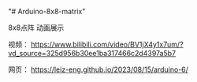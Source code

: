 "# Arduino-8x8-matrix" 

8x8点阵 动画展示

视频：
https://www.bilibili.com/video/BV1jX4y1x7um/?vd_source=325d956b30ee1ba317466c2d4397a5b7

网页：
https://leiz-eng.github.io/2023/08/15/arduino-6/